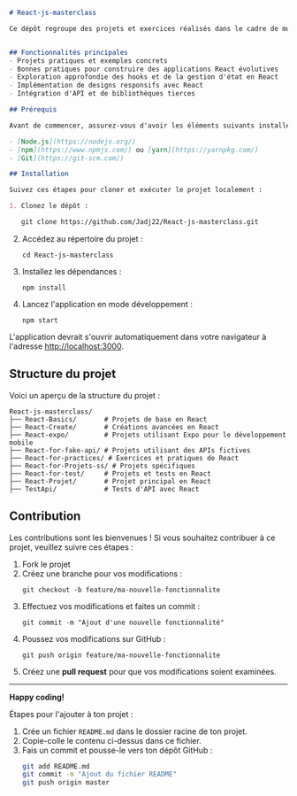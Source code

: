 ```markdown
# React-js-masterclass

Ce dépôt regroupe des projets et exercices réalisés dans le cadre de mon apprentissage de React.js. Son objectif est de me permettre de développer des applications web interactives et modernes tout en approfondissant les concepts clés de React, tels que les composants, les hooks, la gestion d'état, et bien plus encore.


## Fonctionnalités principales
- Projets pratiques et exemples concrets
- Bonnes pratiques pour construire des applications React évolutives
- Exploration approfondie des hooks et de la gestion d'état en React
- Implémentation de designs responsifs avec React
- Intégration d'API et de bibliothèques tierces

## Prérequis

Avant de commencer, assurez-vous d'avoir les éléments suivants installés sur votre machine :

- [Node.js](https://nodejs.org/)
- [npm](https://www.npmjs.com/) ou [yarn](https://yarnpkg.com/)
- [Git](https://git-scm.com/)

## Installation

Suivez ces étapes pour cloner et exécuter le projet localement :

1. Clonez le dépôt :

   git clone https://github.com/Jadj22/React-js-masterclass.git
   ```

2. Accédez au répertoire du projet :
   ```
   cd React-js-masterclass
   ```

3. Installez les dépendances :
   ```
   npm install
   ```

4. Lancez l'application en mode développement :
   ```
   npm start
   ```

L'application devrait s'ouvrir automatiquement dans votre navigateur à l'adresse [http://localhost:3000](http://localhost:3000).

## Structure du projet

Voici un aperçu de la structure du projet :

```
React-js-masterclass/
├── React-Basics/       # Projets de base en React
├── React-Create/       # Créations avancées en React
├── React-expo/         # Projets utilisant Expo pour le développement mobile
├── React-for-fake-api/ # Projets utilisant des APIs fictives
├── React-for-practices/ # Exercices et pratiques de React
├── React-for-Projets-ss/ # Projets spécifiques
├── React-for-test/     # Projets et tests en React
├── React-Projet/       # Projet principal en React
├── TestApi/            # Tests d'API avec React

```

## Contribution

Les contributions sont les bienvenues ! Si vous souhaitez contribuer à ce projet, veuillez suivre ces étapes :

1. Fork le projet
2. Créez une branche pour vos modifications :
   ```
   git checkout -b feature/ma-nouvelle-fonctionnalite
   ```
3. Effectuez vos modifications et faites un commit :
   ```
   git commit -m "Ajout d'une nouvelle fonctionnalité"
   ```
4. Poussez vos modifications sur GitHub :
   ```
   git push origin feature/ma-nouvelle-fonctionnalite
   ```
5. Créez une **pull request** pour que vos modifications soient examinées.

---

**Happy coding!**

 Étapes pour l'ajouter à ton projet :
1. Crée un fichier `README.md` dans le dossier racine de ton projet.
2. Copie-colle le contenu ci-dessus dans ce fichier.
3. Fais un commit et pousse-le vers ton dépôt GitHub :
   ```bash
   git add README.md
   git commit -m "Ajout du fichier README"
   git push origin master


